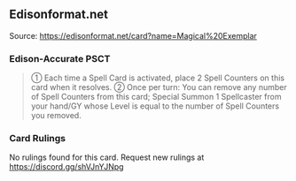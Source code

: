 
## Edisonformat.net

Source: https://edisonformat.net/card?name=Magical%20Exemplar

### Edison-Accurate PSCT

> ① Each time a Spell Card is activated, place 2 Spell Counters on this card when it resolves.
> ② Once per turn: You can remove any number of Spell Counters from this card; Special Summon 1 Spellcaster from your hand/GY whose Level is equal to the number of Spell Counters you removed.

### Card Rulings

No rulings found for this card. Request new rulings at https://discord.gg/shVJnYJNpg
            